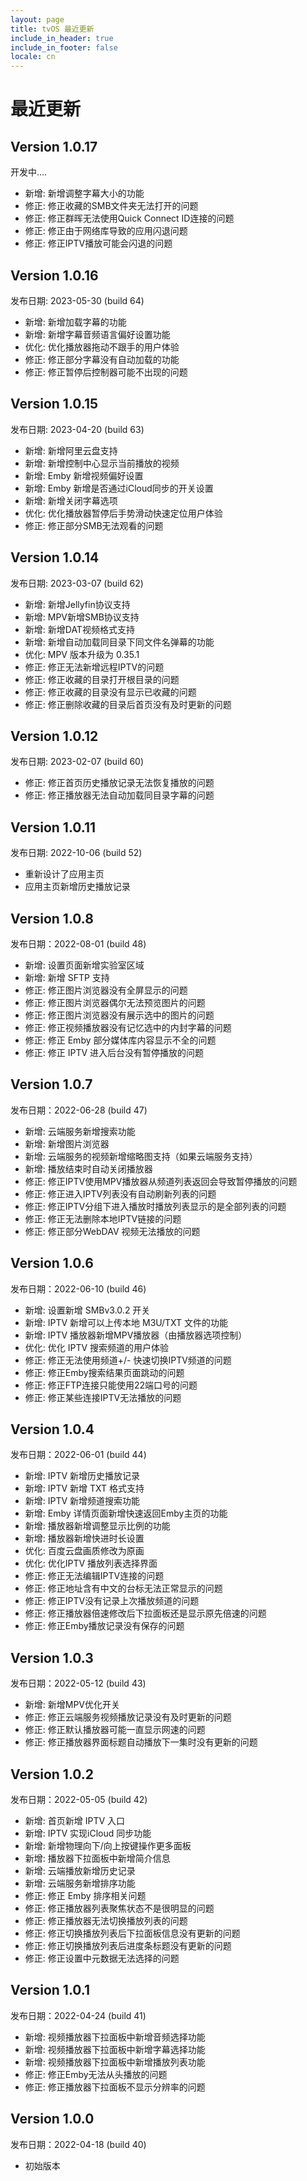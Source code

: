 ```yaml
---
layout: page
title: tvOS 最近更新
include_in_header: true
include_in_footer: false
locale: cn
---
```


# 最近更新

## **Version 1.0.17**

开发中....

- 新增: 新增调整字幕大小的功能
- 修正: 修正收藏的SMB文件夹无法打开的问题
- 修正: 修正群晖无法使用Quick Connect ID连接的问题
- 修正: 修正由于网络库导致的应用闪退问题
- 修正: 修正IPTV播放可能会闪退的问题

## **Version 1.0.16**

发布日期: 2023-05-30 (build 64) 

- 新增: 新增加载字幕的功能
- 新增: 新增字幕音频语言偏好设置功能
- 优化: 优化播放器拖动不跟手的用户体验
- 修正: 修正部分字幕没有自动加载的功能
- 修正: 修正暂停后控制器可能不出现的问题


## **Version 1.0.15**

发布日期: 2023-04-20 (build 63) 

- 新增: 新增阿里云盘支持
- 新增: 新增控制中心显示当前播放的视频
- 新增: Emby 新增视频偏好设置
- 新增: Emby 新增是否通过iCloud同步的开关设置
- 新增: 新增关闭字幕选项
- 优化: 优化播放器暂停后手势滑动快速定位用户体验
- 修正: 修正部分SMB无法观看的问题

## **Version 1.0.14**

发布日期: 2023-03-07 (build 62) 

- 新增: 新增Jellyfin协议支持
- 新增: MPV新增SMB协议支持
- 新增: 新增DAT视频格式支持
- 新增: 新增自动加载同目录下同文件名弹幕的功能
- 优化: MPV 版本升级为 0.35.1
- 修正: 修正无法新增远程IPTV的问题
- 修正: 修正收藏的目录打开根目录的问题
- 修正: 修正收藏的目录没有显示已收藏的问题
- 修正: 修正删除收藏的目录后首页没有及时更新的问题

## **Version 1.0.12**

发布日期: 2023-02-07 (build 60) 

- 修正: 修正首页历史播放记录无法恢复播放的问题
- 修正: 修正播放器无法自动加载同目录字幕的问题

## **Version 1.0.11**

发布日期: 2022-10-06 (build 52) 

- 重新设计了应用主页
- 应用主页新增历史播放记录

## **Version 1.0.8**

发布日期：2022-08-01 (build 48)

- 新增: 设置页面新增实验室区域
- 新增: 新增 SFTP 支持
- 修正: 修正图片浏览器没有全屏显示的问题
- 修正: 修正图片浏览器偶尔无法预览图片的问题
- 修正: 修正图片浏览器没有展示选中的图片的问题
- 修正: 修正视频播放器没有记忆选中的内封字幕的问题
- 修正: 修正 Emby 部分媒体库内容显示不全的问题
- 修正: 修正 IPTV 进入后台没有暂停播放的问题

## **Version 1.0.7**

发布日期：2022-06-28 (build 47)

- 新增: 云端服务新增搜索功能
- 新增: 新增图片浏览器
- 新增: 云端服务的视频新增缩略图支持（如果云端服务支持）
- 新增: 播放结束时自动关闭播放器
- 修正: 修正IPTV使用MPV播放器从频道列表返回会导致暂停播放的问题
- 修正: 修正进入IPTV列表没有自动刷新列表的问题
- 修正: 修正IPTV分组下进入播放时播放列表显示的是全部列表的问题
- 修正: 修正无法删除本地IPTV链接的问题
- 修正: 修正部分WebDAV 视频无法播放的问题

## **Version 1.0.6**

发布日期：2022-06-10 (build 46)

- 新增: 设置新增 SMBv3.0.2 开关
- 新增: IPTV 新增可以上传本地 M3U/TXT 文件的功能
- 新增: IPTV 播放器新增MPV播放器（由播放器选项控制）
- 优化: 优化 IPTV 搜索频道的用户体验
- 修正: 修正无法使用频道+/- 快速切换IPTV频道的问题
- 修正: 修正Emby搜索结果页面跳动的问题
- 修正: 修正FTP连接只能使用22端口号的问题
- 修正: 修正某些连接IPTV无法播放的问题


## **Version 1.0.4**

发布日期：2022-06-01 (build 44)

- 新增: IPTV 新增历史播放记录
- 新增: IPTV 新增 TXT 格式支持 
- 新增: IPTV 新增频道搜索功能
- 新增: Emby 详情页面新增快速返回Emby主页的功能
- 新增: 播放器新增调整显示比例的功能
- 新增: 播放器新增快进时长设置
- 优化: 百度云盘画质修改为原画 
- 优化: 优化IPTV 播放列表选择界面
- 修正: 修正无法编辑IPTV连接的问题
- 修正: 修正地址含有中文的台标无法正常显示的问题
- 修正: 修正IPTV没有记录上次播放频道的问题
- 修正: 修正播放器倍速修改后下拉面板还是显示原先倍速的问题
- 修正: 修正Emby播放记录没有保存的问题

## **Version 1.0.3**

发布日期：2022-05-12 (build 43)

- 新增: 新增MPV优化开关
- 修正: 修正云端服务视频播放记录没有及时更新的问题
- 修正: 修正默认播放器可能一直显示网速的问题
- 修正: 修正播放器界面标题自动播放下一集时没有更新的问题

## **Version 1.0.2**

发布日期：2022-05-05 (build 42)

- 新增: 首页新增 IPTV 入口
- 新增: IPTV 实现iCloud 同步功能
- 新增: 新增物理向下/向上按键操作更多面板
- 新增: 播放器下拉面板中新增简介信息
- 新增: 云端播放新增历史记录
- 新增: 云端服务新增排序功能
- 修正: 修正 Emby 排序相关问题
- 修正: 修正播放器列表聚焦状态不是很明显的问题
- 修正: 修正播放器无法切换播放列表的问题
- 修正: 修正切换播放列表后下拉面板信息没有更新的问题
- 修正: 修正切换播放列表后进度条标题没有更新的问题
- 修正: 修正设置中元数据无法选择的问题

## **Version 1.0.1**

发布日期：2022-04-24 (build 41)

- 新增: 视频播放器下拉面板中新增音频选择功能
- 新增: 视频播放器下拉面板中新增字幕选择功能
- 新增: 视频播放器下拉面板中新增播放列表功能
- 修正: 修正Emby无法从头播放的问题
- 修正: 修正播放器下拉面板不显示分辨率的问题


## **Version 1.0.0**

发布日期：2022-04-18 (build 40)

- 初始版本